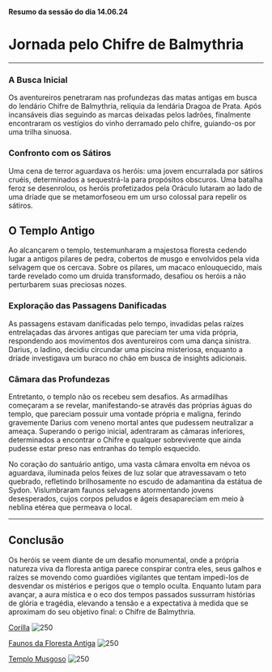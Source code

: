 **Resumo da sessão do dia 14.06.24**

# **Jornada pelo Chifre de Balmythria**

---

### A Busca Inicial

Os aventureiros penetraram nas profundezas das matas antigas em busca do lendário Chifre de Balmythria, relíquia da lendária Dragoa de Prata. Após incansáveis dias seguindo as marcas deixadas pelos ladrões, finalmente encontraram os vestígios do vinho derramado pelo chifre, guiando-os por uma trilha sinuosa.

### Confronto com os Sátiros

Uma cena de terror aguardava os heróis: uma jovem encurralada por sátiros cruéis, determinados a sequestrá-la para propósitos obscuros. Uma batalha feroz se desenrolou, os heróis profetizados pela Oráculo lutaram ao lado de uma dríade que se metamorfoseou em um urso colossal para repelir os sátiros.

## O Templo Antigo

Ao alcançarem o templo, testemunharam a majestosa floresta cedendo lugar a antigos pilares de pedra, cobertos de musgo e envolvidos pela vida selvagem que os cercava. Sobre os pilares, um macaco enlouquecido, mais tarde revelado como um druida transformado, desafiou os heróis a não perturbarem suas preciosas nozes.

### Exploração das Passagens Danificadas

As passagens estavam danificadas pelo tempo, invadidas pelas raízes entrelaçadas das árvores antigas que pareciam ter uma vida própria, respondendo aos movimentos dos aventureiros com uma dança sinistra. Darius, o ladino, decidiu circundar uma piscina misteriosa, enquanto a dríade investigava um buraco no chão em busca de insights adicionais.

### Câmara das Profundezas

Entretanto, o templo não os recebeu sem desafios. As armadilhas começaram a se revelar, manifestando-se através das próprias águas do templo, que pareciam possuir uma vontade própria e maligna, ferindo gravemente Darius com veneno mortal antes que pudessem neutralizar a ameaça. Superando o perigo inicial, adentraram as câmaras inferiores, determinados a encontrar o Chifre e qualquer sobrevivente que ainda pudesse estar preso nas entranhas do templo esquecido.

No coração do santuário antigo, uma vasta câmara envolta em névoa os aguardava, iluminada pelos feixes de luz solar que atravessavam o teto quebrado, refletindo brilhosamente no escudo de adamantina da estátua de Sydon. Vislumbraram faunos selvagens atormentando jovens desesperados, cujos corpos peludos e ágeis desapareciam em meio à neblina etérea que permeava o local.

 ---
## Conclusão
Os heróis se veem diante de um desafio monumental, onde a própria natureza viva da floresta antiga parece conspirar contra eles, seus galhos e raízes se movendo como guardiões vigilantes que tentam impedi-los de desvendar os mistérios e perigos que o templo oculta. Enquanto lutam para avançar, a aura mística e o eco dos tempos passados sussurram histórias de glória e tragédia, elevando a tensão e a expectativa à medida que se aproximam do seu objetivo final: o Chifre de Balmythria.

[Corilla](https://i.pinimg.com/736x/a8/86/c2/a886c21e702ab266e6ccce0616274c12.jpg)
![250](https://i.pinimg.com/736x/a8/86/c2/a886c21e702ab266e6ccce0616274c12.jpg)

[Faunos da Floresta Antiga](https://i.pinimg.com/736x/74/ca/a9/74caa9c22f3df1df69b51df9c9c6b5ce.jpg)
![250](https://i.pinimg.com/736x/74/ca/a9/74caa9c22f3df1df69b51df9c9c6b5ce.jpg)

[Templo Musgoso](https://i.pinimg.com/736x/bc/e1/0d/bce10dda93ee1df9296986f104464703.jpg)
![250](https://i.pinimg.com/736x/bc/e1/0d/bce10dda93ee1df9296986f104464703.jpg)
